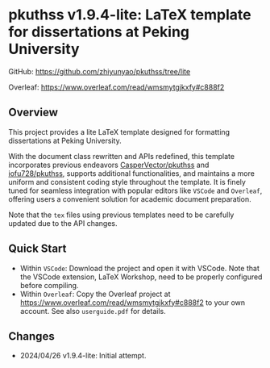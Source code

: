 # pkuthss v1.9.4-lite: LaTeX template for dissertations at Peking University
GitHub:   https://github.com/zhiyunyao/pkuthss/tree/lite

Overleaf: https://www.overleaf.com/read/wmsmytgjkxfy#c888f2

## Overview
This project provides a lite LaTeX template designed for formatting dissertations at Peking University.

With the document class rewritten and APIs redefined, this template incorporates previous endeavors [CasperVector/pkuthss](https://github.com/CasperVector/pkuthss) and [iofu728/pkuthss](https://github.com/iofu728/pkuthss), supports additional functionalities, and maintains a more uniform and consistent coding style throughout the template.
It is finely tuned for seamless integration with popular editors like `VSCode` and `Overleaf`, offering users a convenient solution for academic document preparation.

Note that the `tex` files using previous templates need to be carefully updated due to the API changes.

## Quick Start
- Within `VSCode`: Download the project and open it with VSCode. Note that the VSCode extension, LaTeX Workshop, need to be properly configured before compiling.
- Within `Overleaf`: Copy the Overleaf project at https://www.overleaf.com/read/wmsmytgjkxfy#c888f2 to your own account.
See also `userguide.pdf` for details.

## Changes
- 2024/04/26 v1.9.4-lite: Initial attempt.

